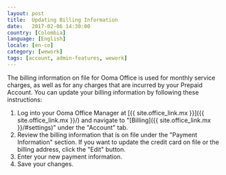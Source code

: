 ```yaml
---
layout: post
title:  Updating Billing Information
date:   2017-02-06 14:30:00
country: [Colombia]
language: [English]
locale: [en-co]
category: [wework]
tags: [account, admin-features, wework]
---
```


The billing information on file for Ooma Office is used for monthly service charges, as well as for any charges that are incurred by your Prepaid Account. You can update your billing information by following these instructions:

1. Log into your Ooma Office Manager at [{{ site.office_link.mx }}]({{ site.office_link.mx }}/) and navigate to "[Billing]({{ site.office_link.mx }}/#settings)" under the "Account" tab.
2. Review the billing information that is on file under the "Payment Information" section. If you want to update the credit card on file or the billing address, click the "Edit" button.
3. Enter your new payment information.
4. Save your changes.